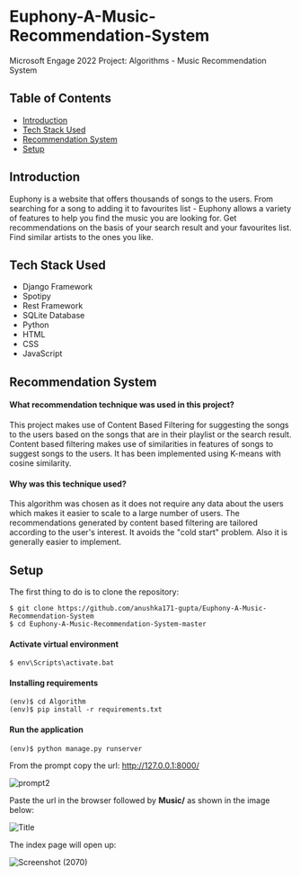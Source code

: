 # Euphony-A-Music-Recommendation-System
Microsoft Engage 2022 Project: Algorithms - Music Recommendation System


## Table of Contents
- [Introduction](#introduction)
- [Tech Stack Used](#tech-stack-used)
- [Recommendation System](#recommendation-system)
- [Setup](#setup)

## Introduction
Euphony is a website that offers thousands of songs to the users. From searching for a song to adding it to favourites list - Euphony allows a variety of features to help you find the music you are looking for. Get recommendations on the basis of your search result and your favourites list. Find similar artists to the ones you like.

## Tech Stack Used
- Django Framework
- Spotipy
- Rest Framework
- SQLite Database
- Python
- HTML
- CSS
- JavaScript

## Recommendation System
#### What recommendation technique was used in this project?
This project makes use of Content Based Filtering for suggesting the songs to the users based on the songs that are in their playlist or the search result. 
Content based filtering makes use of similarities in features of songs to suggest songs to the users. It has been implemented using K-means with cosine similarity.

#### Why was this technique used?
This algorithm was chosen as it does not require any data about the users which makes it easier to scale to a large number of users. The recommendations generated by content based filtering are tailored according to the user's interest. It avoids the "cold start" problem. Also it is generally easier to implement.

## Setup
The first thing to do is to clone the repository:
```
$ git clone https://github.com/anushka171-gupta/Euphony-A-Music-Recommendation-System
$ cd Euphony-A-Music-Recommendation-System-master
```
#### Activate virtual environment
```
$ env\Scripts\activate.bat
```
#### Installing requirements
```
(env)$ cd Algorithm
(env)$ pip install -r requirements.txt
```
#### Run the application
```
(env)$ python manage.py runserver
```
From the prompt copy the url: http://127.0.0.1:8000/

![prompt2](https://user-images.githubusercontent.com/79011361/170816322-c5e60e87-d2bc-4afd-9bb5-a851037ec744.png)


Paste the url in the browser followed by **Music/** as shown in the image below:

![Title](https://user-images.githubusercontent.com/79011361/170816902-2dc154e3-2aed-4bcb-b044-35a74c5cd5be.png)

The index page will open up:

![Screenshot (2070)](https://user-images.githubusercontent.com/79011361/170816984-b36c3475-5ec1-4197-9e79-ec0845213553.png)


